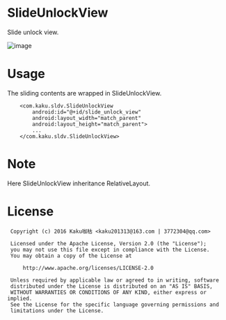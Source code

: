 # SlideUnlockView
Slide unlock view.

![image](https://github.com/kaku2015/SlidingView/blob/master/sample/screenshots/show.jif)

# Usage
The sliding contents are wrapped in SlideUnlockView.

```
    <com.kaku.sldv.SlideUnlockView
        android:id="@+id/slide_unlock_view"
        android:layout_width="match_parent"
        android:layout_height="match_parent">
        ...
    </com.kaku.sldv.SlideUnlockView>
```
# Note
Here SlideUnlockView inheritance RelativeLayout.

# License
  ```
   Copyright (c) 2016 Kaku咖枯 <kaku201313@163.com | 3772304@qq.com>

   Licensed under the Apache License, Version 2.0 (the "License");
   you may not use this file except in compliance with the License.
   You may obtain a copy of the License at

       http://www.apache.org/licenses/LICENSE-2.0

   Unless required by applicable law or agreed to in writing, software
   distributed under the License is distributed on an "AS IS" BASIS,
   WITHOUT WARRANTIES OR CONDITIONS OF ANY KIND, either express or implied.
   See the License for the specific language governing permissions and
   limitations under the License.
```
